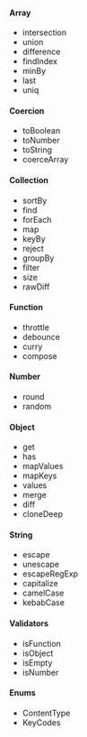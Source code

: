 #### Array 
- intersection
- union
- difference
- findIndex
- minBy
- last
- uniq

#### Coercion
- toBoolean
- toNumber
- toString
- coerceArray

#### Collection
- sortBy
- find
- forEach
- map
- keyBy
- reject
- groupBy
- filter
- size
- rawDiff

#### Function
- throttle
- debounce
- curry
- compose

#### Number
- round
- random

#### Object
- get
- has
- mapValues
- mapKeys
- values
- merge
- diff
- cloneDeep

#### String
- escape
- unescape
- escapeRegExp
- capitalize
- camelCase
- kebabCase

#### Validators
- isFunction
- isObject
- isEmpty
- isNumber

#### Enums
- ContentType
- KeyCodes
